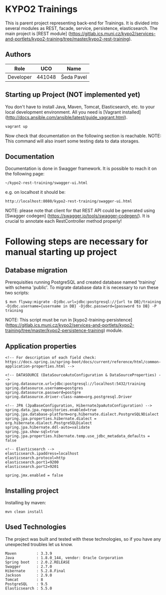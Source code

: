 # KYPO2 Trainings
This is parent project representing back-end for Trainings. It is divided into several modules as REST, facade, service, persistence, elasticsearch. 
The main project is [REST module] (https://gitlab.ics.muni.cz/kypo2/services-and-portlets/kypo2-training/tree/master/kypo2-rest-training).

## Authors

Role         | UCO          | Name 
------------ | ------------ | -------------
Developer    |   441048     | Šeda Pavel


## Starting up Project (NOT implemented yet)
You don't have to install Java, Maven, Tomcat, Elasticsearch, etc. to your local development environment. All you need is [Vagrant installed] (http://docs.ansible.com/ansible/latest/guide_vagrant.html).

```
vagrant up
```

Now check that documentation on the following section is reachable. 
NOTE: This command will also insert some testing data to data storages.

## Documentation 
Documentation is done in Swagger framework. It is possible to reach it on the following page:

```
~/kypo2-rest-training/swagger-ui.html
```

e.g. on localhost it should be:

```
http://localhost:8080/kypo2-rest-training/swagger-ui.html
```

NOTE: please note that client for that REST API could be generated using [Swagger codegen] (https://swagger.io/tools/swagger-codegen/). It is crucial to annotate each RestController method properly!
# Following steps are necessary for manual starting up project

## Database migration
Prerequisities running PostgreSQL and created database named 'training' with schema 'public'.
To migrate database data it is necessary to run these two scripts:

```
$ mvn flyway:migrate -Djdbc.url=jdbc:postgresql://{url to DB}/training -Djdbc.username={username in DB} -Djdbc.password={password to DB} -P training

```

NOTE: This script must be run in [kypo2-training-persistence] (https://gitlab.ics.muni.cz/kypo2/services-and-portlets/kypo2-training/tree/master/kypo2-persistence-training) module.

## Application properties
```
<!-- For description of each field check: https://docs.spring.io/spring-boot/docs/current/reference/html/common-application-properties.html -->

<!-- DATASOURCE (DataSourceAutoConfiguration & DataSourceProperties) -->
spring.datasource.url=jdbc:postgresql://localhost:5432/training 
spring.datasource.username=postgres
spring.datasource.password=postgre
spring.datasource.driver-class-name=org.postgresql.Driver

<!-- JPA (JpaBaseConfiguration, HibernateJpaAutoConfiguration) -->
spring.data.jpa.repositories.enabled=true
spring.jpa.database-platform=org.hibernate.dialect.PostgreSQL9Dialect
spring.jpa.properties.hibernate.dialect = org.hibernate.dialect.PostgreSQLDialect
spring.jpa.hibernate.ddl-auto=validate
spring.jpa.show-sql=true 
spring.jpa.properties.hibernate.temp.use_jdbc_metadata_defaults = false

<!-- Elasticsearch -->
elasticsearch.ipaddress=localhost
elasticsearch.protocol=http
elasticsearch.port1=9200
elasticsearch.port2=9201

spring.jmx.enabled = false
```

## Installing project
Installing by maven:

```
mvn clean install
```

## Used Technologies
The project was built and tested with these technologies, so if you have any unexpected troubles let us know.

```
Maven         : 3.3.9
Java          : 1.8.0_144, vendor: Oracle Corporation
Spring boot   : 2.0.2.RELEASE
Swagger       : 2.7.0
Hibernate     : 5.2.8.Final
Jackson       : 2.9.0
Tomcat        : 8
PostgreSQL    : 9.5
Elasticsearch : 5.5.0
```